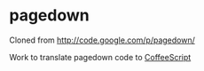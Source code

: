 # pagedown
Cloned from http://code.google.com/p/pagedown/ 

Work to translate pagedown code to [CoffeeScript](http://coffeescript.org)
